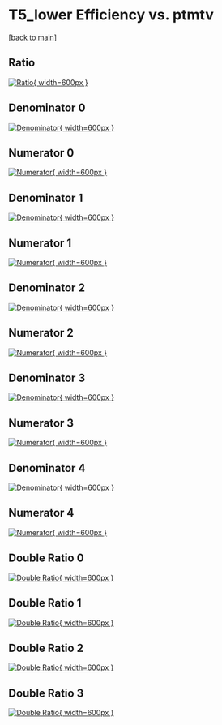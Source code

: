 # T5_lower Efficiency vs. ptmtv

[[back to main](./)]



## Ratio

[![Ratio](../mtv/var/T5_lower_xtr_211_0_eff_ptmtv.png){ width=600px }](../mtv/var/T5_lower_xtr_211_0_eff_ptmtv.pdf)

## Denominator 0

[![Denominator](../mtv/den/T5_lower_xtr_211_0_eff_ptmtv_den0.png){ width=600px }](../mtv/den/T5_lower_xtr_211_0_eff_ptmtv_den0.pdf)

## Numerator 0

[![Numerator](../mtv/num/T5_lower_xtr_211_0_eff_ptmtv_num0.png){ width=600px }](../mtv/num/T5_lower_xtr_211_0_eff_ptmtv_num0.pdf)

## Denominator 1

[![Denominator](../mtv/den/T5_lower_xtr_211_0_eff_ptmtv_den1.png){ width=600px }](../mtv/den/T5_lower_xtr_211_0_eff_ptmtv_den1.pdf)

## Numerator 1

[![Numerator](../mtv/num/T5_lower_xtr_211_0_eff_ptmtv_num1.png){ width=600px }](../mtv/num/T5_lower_xtr_211_0_eff_ptmtv_num1.pdf)

## Denominator 2

[![Denominator](../mtv/den/T5_lower_xtr_211_0_eff_ptmtv_den2.png){ width=600px }](../mtv/den/T5_lower_xtr_211_0_eff_ptmtv_den2.pdf)

## Numerator 2

[![Numerator](../mtv/num/T5_lower_xtr_211_0_eff_ptmtv_num2.png){ width=600px }](../mtv/num/T5_lower_xtr_211_0_eff_ptmtv_num2.pdf)

## Denominator 3

[![Denominator](../mtv/den/T5_lower_xtr_211_0_eff_ptmtv_den3.png){ width=600px }](../mtv/den/T5_lower_xtr_211_0_eff_ptmtv_den3.pdf)

## Numerator 3

[![Numerator](../mtv/num/T5_lower_xtr_211_0_eff_ptmtv_num3.png){ width=600px }](../mtv/num/T5_lower_xtr_211_0_eff_ptmtv_num3.pdf)

## Denominator 4

[![Denominator](../mtv/den/T5_lower_xtr_211_0_eff_ptmtv_den4.png){ width=600px }](../mtv/den/T5_lower_xtr_211_0_eff_ptmtv_den4.pdf)

## Numerator 4

[![Numerator](../mtv/num/T5_lower_xtr_211_0_eff_ptmtv_num4.png){ width=600px }](../mtv/num/T5_lower_xtr_211_0_eff_ptmtv_num4.pdf)

## Double Ratio 0

[![Double Ratio](../mtv/ratio/T5_lower_xtr_211_0_eff_ptmtv_ratio0.png){ width=600px }](../mtv/ratio/T5_lower_xtr_211_0_eff_ptmtv_ratio0.pdf)

## Double Ratio 1

[![Double Ratio](../mtv/ratio/T5_lower_xtr_211_0_eff_ptmtv_ratio1.png){ width=600px }](../mtv/ratio/T5_lower_xtr_211_0_eff_ptmtv_ratio1.pdf)

## Double Ratio 2

[![Double Ratio](../mtv/ratio/T5_lower_xtr_211_0_eff_ptmtv_ratio2.png){ width=600px }](../mtv/ratio/T5_lower_xtr_211_0_eff_ptmtv_ratio2.pdf)

## Double Ratio 3

[![Double Ratio](../mtv/ratio/T5_lower_xtr_211_0_eff_ptmtv_ratio3.png){ width=600px }](../mtv/ratio/T5_lower_xtr_211_0_eff_ptmtv_ratio3.pdf)


